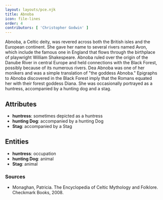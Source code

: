 ```yaml
---
layout: layouts/pce.njk
title: Abnoba
icon: file-lines
order: 4
contributors: [ 'Christopher Godwin' ]
---
```

Abnoba, a Celtic deity, was revered across both the British isles and the European continent. She gave her name to several rivers named Avon, which include the famous one in England that flows through the birthplace of playwright William Shakespeare. Abnoba ruled over the origin of the Danube River in central Europe and held connections with the Black Forest, possibly because of its numerous rivers. Dea Abnoba was one of her monikers and was a simple translation of "the goddess Abnoba." Epigraphs to Abnoba discovered in the Black Forest imply that the Romans equated her with their forest goddess Diana. She was occasionally portrayed as a huntress, accompanied by a hunting dog and a stag.

## Attributes

- **huntress**: sometimes depicted as a huntress
- **hunting Dog**: accompanied by a hunting Dog
- **Stag**: accompanied by a Stag

## Entities

- **huntress**: occupation
- **hunting Dog**: animal
- **Stag**: animal

### Sources

- Monaghan, Patricia. The Encyclopedia of Celtic Mythology and Folklore. Checkmark Books, 2008.

